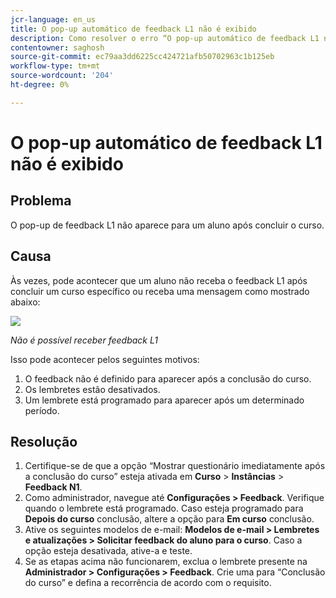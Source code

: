 ```yaml
---
jcr-language: en_us
title: O pop-up automático de feedback L1 não é exibido
description: Como resolver o erro “O pop-up automático de feedback L1 não aparece”
contentowner: saghosh
source-git-commit: ec79aa3dd6225cc424721afb50702963c1b125eb
workflow-type: tm+mt
source-wordcount: '204'
ht-degree: 0%

---
```




# O pop-up automático de feedback L1 não é exibido

## Problema

O pop-up de feedback L1 não aparece para um aluno após concluir o curso.

## Causa

Às vezes, pode acontecer que um aluno não receba o feedback L1 após concluir um curso específico ou receba uma mensagem como mostrado abaixo:

![](assets/l1-feedback.png)

*Não é possível receber feedback L1*

Isso pode acontecer pelos seguintes motivos:

1. O feedback não é definido para aparecer após a conclusão do curso.
1. Os lembretes estão desativados.
1. Um lembrete está programado para aparecer após um determinado período.

## Resolução

1. Certifique-se de que a opção “Mostrar questionário imediatamente após a conclusão do curso” esteja ativada em **Curso** > **Instâncias** > **Feedback N1**.
   <!--![](assets/l1-feedback.png)-->
1. Como administrador, navegue até **Configurações > Feedback**. Verifique quando o lembrete está programado. Caso esteja programado para **Depois do curso** conclusão, altere a opção para **Em curso** conclusão.
1. Ative os seguintes modelos de e-mail: **Modelos de e-mail > Lembretes e atualizações > Solicitar feedback do aluno para o curso**. Caso a opção esteja desativada, ative-a e teste.
1. Se as etapas acima não funcionarem, exclua o lembrete presente na **Administrador > Configurações > Feedback**. Crie uma para “Conclusão do curso” e defina a recorrência de acordo com o requisito.
